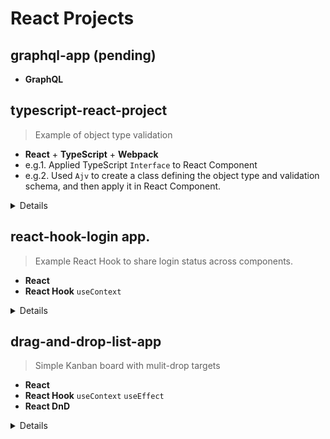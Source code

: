 # React Projects
## graphql-app (pending)
* **GraphQL**

## typescript-react-project  
> Example of object type validation
* **React** + **TypeScript** + **Webpack**
* e.g.1. Applied TypeScript ```Interface``` to React Component
* e.g.2. Used ```Ajv``` to create a class defining the object type and validation schema, and then apply it in React Component.
<details>  
  
### Useful commands
````
npm link typescript
````
````
npm run magic
````
### Reference
https://blog.logrocket.com/how-use-typescript-react-tutorial-examples/

  https://ajv.js.org/guide/getting-started.html

</details>


## react-hook-login app. 
> Example React Hook to share login status across components. 
* **React** 
* **React Hook** ```useContext```
  
<details> 
  
### Commands to start the app
````
run npm install
run npm start
````

### Reference
https://www.developerway.com/posts/how-to-use-memo-use-callback
  
</details>


## drag-and-drop-list-app
> Simple Kanban board with mulit-drop targets
* **React** 
* **React Hook** ```useContext``` ```useEffect```
* **React DnD** 

<details> 

### Reference
https://react-dnd.github.io/react-dnd

</details>

